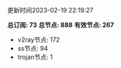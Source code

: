 更新时间2023-02-19 22:19:27

**总订阅: 73**
**总节点: 888**
**有效节点: 267**
- v2ray节点: 172
- ss节点: 94
- trojan节点: 1
